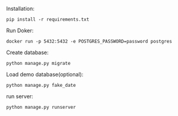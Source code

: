 Installation:
```
pip install -r requirements.txt
```
Run Doker:
```
docker run -p 5432:5432 -e POSTGRES_PASSWORD=password postgres
```
Create database:
```
python manage.py migrate
```
Load demo database(optional):
```
python manage.py fake_date
```
run server:
```
python manage.py runserver
```
